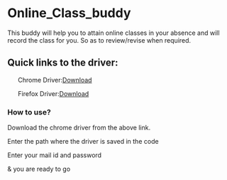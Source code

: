
# Online_Class_buddy
This buddy will help you to attain online classes in your absence and will record the class for you. So as to review/revise when required.

## Quick links to the driver:
<ul>Chrome Driver:<a href="https://chromedriver.chromium.org/downloads" target="_blank" >Download</a></ul>
<ul>Firefox Driver:<a href="https://github.com/mozilla/geckodriver/releases" target="_blank">Download</a></ul>

### How to use?

Download the chrome driver from the above link.
<p>Enter the path where the driver is saved in the code</p>
<p>Enter your mail id and password </p>
<p>& you are ready to go</p>


